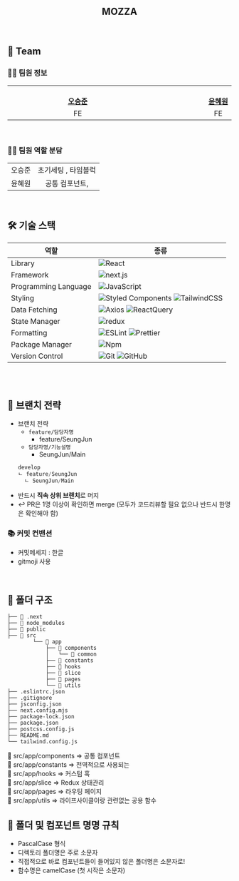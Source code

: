 <div align="center">

<h2> MOZZA </h2>
<br/>
</div>

<h2> 👥 Team </h2>

### 👨‍💻 팀원 정보

<table align="center">
    <tr align="center">
        <td style="min-width: 300px;">
            <a href="https://github.com/HelloSJ00">
              <!-- <img src="" width="300"> -->
              <br />
              <b>오승준</b>
            </a> 
        </td>
        <td style="min-width: 300px;">
            <a href="https://github.com/hyewonny2327">
              <!-- <img src="" width="300"> -->
              <br />
              <b>윤혜원</b>
            </a>
        </td>
    <tr align="center">
        <td>
            FE
        </td>
        <td>
            FE
        </td>
    </tr>
</table>

<br/>

### 👨‍💻 팀원 역할 분담

<table>
    <tr align="center">
        <td>
            오승준
        </td>
        <td>
        초기세팅 , 타임블럭
        </td>
    </tr>
    <tr align="center">
        <td>
            윤혜원
        </td>
        <td>
          공통 컴포넌트,
        </td>
    </tr>
</table>
<br/>

## 🛠 기술 스택

| 역할                 | 종류                                                                                                                                                                                                              |
| -------------------- | ----------------------------------------------------------------------------------------------------------------------------------------------------------------------------------------------------------------- |
| Library              | ![React](https://img.shields.io/badge/React-61DAFB?style=for-the-badge&logo=React&logoColor=black)                                                                                                                |
| Framework            | ![next.js](https://img.shields.io/badge/Next.js-000000?style=for-the-badge&logo=Next.js&logoColor=white)
| Programming Language | ![JavaScript](https://img.shields.io/badge/JavaScript-F7DF1E.svg?style=for-the-badge&logo=JavaScript&logoColor=black)                                                                                             |
| Styling              | ![Styled Components](https://img.shields.io/badge/styled--components-DB7093?style=for-the-badge&logo=styled-components&logoColor=white)  ![TailwindCSS](https://img.shields.io/badge/TailwindCSS-06B6D4?style=for-the-badge&logo=TailwindCSS&logoColor=white)                                                                       |
| Data Fetching        | ![Axios](https://img.shields.io/badge/Axios-5A29E4?style=for-the-badge&logo=Axios&logoColor=white) ![ReactQuery](https://img.shields.io/badge/reactquery-FF4154?style=for-the-badge&logo=reactquery&logoColor=white)                                                                                                               |
| State Manager        | ![redux](https://img.shields.io/badge/redux-764ABC?style=for-the-badge&logo=redux&logoColor=white)
| Formatting           | ![ESLint](https://img.shields.io/badge/ESLint-4B3263?style=for-the-badge&logo=eslint&logoColor=white) ![Prettier](https://img.shields.io/badge/Prettier-F7B93E?style=for-the-badge&logo=prettier&logoColor=white) |
| Package Manager      | ![Npm](https://img.shields.io/badge/Npm-2C8EBB?style=for-the-badge&logo=npm&logoColor=white)                                                                                                                   |
| Version Control      | ![Git](https://img.shields.io/badge/git-%23F05033.svg?style=for-the-badge&logo=git&logoColor=white) ![GitHub](https://img.shields.io/badge/github-%23121011.svg?style=for-the-badge&logo=github&logoColor=white)  |

<br />

<br/>

## 🎋 브랜치 전략

- 브랜치 전략
  - `feature/담당자명`
    - feature/SeungJun
  - `담당자명/기능설명`
    - SeungJun/Main
  ```js
  develop
  ㄴ feature/SeungJun
  	ㄴ SeungJun/Main
  ```
- 반드시 **직속 상위 브랜치**로 머지
- ↩️ PR은 1명 이상이 확인하면 merge (모두가 코드리뷰할 필요 없으나 반드시 한명은 확인해야 함)

### 📚 커밋 컨밴션
- 커밋메세지 : 한글
- gitmoji 사용 
<br/>

## 📁 폴더 구조

```
├── 📁 .next
├── 📁 node_modules
├── 📁 public
├── 📁 src
        └── 📁 app
            ├── 📁 components
            │   └── 📁 common
            ├── 📁 constants
            ├── 📁 hooks
            ├── 📁 slice
            ├── 📁 pages
            └── 📁 utils
├── .eslintrc.json
├── .gitignore
├── jsconfig.json
├── next.config.mjs
├── package-lock.json
├── package.json
├── postcss.config.js
├── README.md
└── tailwind.config.js
```

📁 src/app/components ⇒ 공통 컴포넌트<br/>
📁 src/app/constants ⇒ 전역적으로 사용되는 <br/>
📁 src/app/hooks ⇒ 커스텀 훅<br/>
📁 src/app/slice ⇒ Redux 상태관리<br/>
📁 src/app/pages ⇒ 라우팅 페이지<br/>
📁 src/app/utils ⇒ 라이프사이클이랑 관련없는 공용 함수

## 📁 폴더 및 컴포넌트 명명 규칙 

- PascalCase 형식
- 디렉토리 폴더명은 주로 소문자
- 직접적으로 바로 컴포넌트들이 들어있지 않은 폴더명은 소문자로!
- 함수명은 camelCase (첫 시작은 소문자)